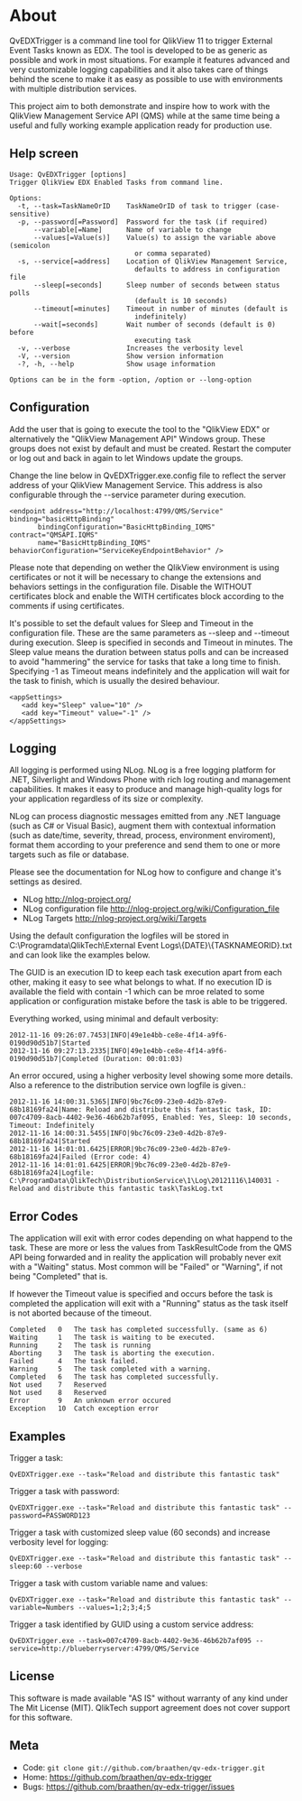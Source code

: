 About
=====

QvEDXTrigger is a command line tool for QlikView 11 to trigger External Event Tasks known as EDX. The tool is developed to be as generic as possible and work in most situations. For example it features advanced and very customizable logging capabilities and it also takes care of things behind the scene to make it as easy as possible to use with environments with multiple distribution services.

This project aim to both demonstrate and inspire how to work with the QlikView Management Service API (QMS) while at the same time being a useful and fully working example application ready for production use.

Help screen
-----------

    Usage: QvEDXTrigger [options]
    Trigger QlikView EDX Enabled Tasks from command line.

    Options:
      -t, --task=TaskNameOrID    TaskNameOrID of task to trigger (case-sensitive)
      -p, --password[=Password]  Password for the task (if required)
          --variable[=Name]      Name of variable to change
          --values[=Value(s)]    Value(s) to assign the variable above (semicolon
                                   or comma separated)
      -s, --service[=address]    Location of QlikView Management Service,
                                   defaults to address in configuration file
          --sleep[=seconds]      Sleep number of seconds between status polls
                                   (default is 10 seconds)
          --timeout[=minutes]    Timeout in number of minutes (default is
                                   indefinitely)
          --wait[=seconds]       Wait number of seconds (default is 0) before
                                   executing task
      -v, --verbose              Increases the verbosity level
      -V, --version              Show version information
      -?, -h, --help             Show usage information

    Options can be in the form -option, /option or --long-option

Configuration
-------------

Add the user that is going to execute the tool to the "QlikView EDX" or alternatively the "QlikView Management API" Windows group. These groups does not exist by default and must be created. Restart the computer or log out and back in again to let Windows update the groups.

Change the line below in QvEDXTrigger.exe.config file to reflect the server address of your QlikView Management Service. This address is also configurable through the --service parameter during execution.

    <endpoint address="http://localhost:4799/QMS/Service" binding="basicHttpBinding"
           bindingConfiguration="BasicHttpBinding_IQMS" contract="QMSAPI.IQMS"
           name="BasicHttpBinding_IQMS" behaviorConfiguration="ServiceKeyEndpointBehavior" />

Please note that depending on wether the QlikView environment is using certificates or not it will be necessary to change the extensions and behaviors settings in the configuration file. Disable the WITHOUT certificates block and enable the WITH certificates block according to the comments if using certificates.

It's possible to set the default values for Sleep and Timeout in the configuration file. These are the same parameters as --sleep and --timeout during execution. Sleep is specified in seconds and Timeout in minutes. The Sleep value means the duration between status polls and can be increased to avoid "hammering" the service for tasks that take a long time to finish. Specifying -1 as Timeout means indefinitely and the application will wait for the task to finish, which is usually the desired behaviour.

    <appSettings>
       <add key="Sleep" value="10" />
       <add key="Timeout" value="-1" />
    </appSettings>

Logging
-------

All logging is performed using NLog. NLog is a free logging platform for .NET, Silverlight and Windows Phone with rich log routing and management capabilities. It makes it easy to produce and manage high-quality logs for your application regardless of its size or complexity.

NLog can process diagnostic messages emitted from any .NET language (such as C# or Visual Basic), augment them with contextual information (such as date/time, severity, thread, process, environment enviroment), format them according to your preference and send them to one or more targets such as file or database.

Please see the documentation for NLog how to configure and change it's settings as desired.

* NLog <http://nlog-project.org/>
* NLog configuration file <http://nlog-project.org/wiki/Configuration_file>
* NLog Targets <http://nlog-project.org/wiki/Targets>

Using the default configuration the logfiles will be stored in C:\Programdata\QlikTech\External Event Logs\\{DATE}\\{TASKNAMEORID}.txt and can look like the examples below.

The GUID is an execution ID to keep each task execution apart from each other, making it easy to see what belongs to what. If no execution ID is available the field with contain -1 which can be mroe related to some application or configuration mistake before the task is able to be triggered.

Everything worked, using minimal and default verbosity:

    2012-11-16 09:26:07.7453|INFO|49e1e4bb-ce8e-4f14-a9f6-0190d90d51b7|Started
    2012-11-16 09:27:13.2335|INFO|49e1e4bb-ce8e-4f14-a9f6-0190d90d51b7|Completed (Duration: 00:01:03)

An error occured, using a higher verbosity level showing some more details. Also a reference to the distribution service own logfile is given.:

    2012-11-16 14:00:31.5365|INFO|9bc76c09-23e0-4d2b-87e9-68b18169fa24|Name: Reload and distribute this fantastic task, ID: 007c4709-8acb-4402-9e36-46b62b7af095, Enabled: Yes, Sleep: 10 seconds, Timeout: Indefinitely
    2012-11-16 14:00:31.5455|INFO|9bc76c09-23e0-4d2b-87e9-68b18169fa24|Started
    2012-11-16 14:01:01.6425|ERROR|9bc76c09-23e0-4d2b-87e9-68b18169fa24|Failed (Error code: 4)
    2012-11-16 14:01:01.6425|ERROR|9bc76c09-23e0-4d2b-87e9-68b18169fa24|Logfile: C:\ProgramData\QlikTech\DistributionService\1\Log\20121116\140031 - Reload and distribute this fantastic task\TaskLog.txt


Error Codes
-----------

The application will exit with error codes depending on what happend to the task. These are more or less the values from TaskResultCode from the QMS API being forwarded and in reality the application will probably never exit with a "Waiting" status. Most common will be "Failed" or "Warning", if not being "Completed" that is.

If however the Timeout value is specified and occurs before the task is completed the application will exit with a "Running" status as the task itself is not aborted because of the timeout.

    Completed   0   The task has completed successfully. (same as 6)
    Waiting     1   The task is waiting to be executed.  
    Running     2   The task is running  
    Aborting    3   The task is aborting the execution.  
    Failed      4   The task failed.  
    Warning     5   The task completed with a warning.  
    Completed   6   The task has completed successfully.
    Not used    7   Reserved
    Not used    8   Reserved
    Error       9   An unknown error occured
    Exception   10  Catch exception error

Examples
--------

Trigger a task:

    QvEDXTrigger.exe --task="Reload and distribute this fantastic task"

Trigger a task with password:

    QvEDXTrigger.exe --task="Reload and distribute this fantastic task" --password=PASSWORD123

Trigger a task with customized sleep value (60 seconds) and increase verbosity level for logging:

    QvEDXTrigger.exe --task="Reload and distribute this fantastic task" --sleep:60 --verbose

Trigger a task with custom variable name and values:

    QvEDXTrigger.exe --task="Reload and distribute this fantastic task" --variable=Numbers --values=1;2;3;4;5

Trigger a task identified by GUID using a custom service address:

    QvEDXTrigger.exe --task=007c4709-8acb-4402-9e36-46b62b7af095 --service=http://blueberryserver:4799/QMS/Service

License
-------

This software is made available "AS IS" without warranty of any kind under The Mit License (MIT). QlikTech support agreement does not cover support for this software.

Meta
----

* Code: `git clone git://github.com/braathen/qv-edx-trigger.git`
* Home: <https://github.com/braathen/qv-edx-trigger>
* Bugs: <https://github.com/braathen/qv-edx-trigger/issues>

